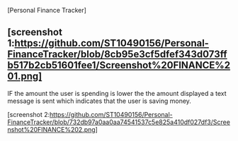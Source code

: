 [Personal Finance Tracker]

[screenshot 1:https://github.com/ST10490156/Personal-FinanceTracker/blob/8cb95e3cf5dfef343d073ffb517b2cb51601fee1/Screenshot%20FINANCE%201.png]
------
IF the amount the user is spending is lower the the amount displayed a text message is sent which indicates that the user is saving money.

[screenshot 2:https://github.com/ST10490156/Personal-FinanceTracker/blob/732db97a0aa0aa74541537c5e825a410df027df3/Screenshot%20FINANCE%202.png]



